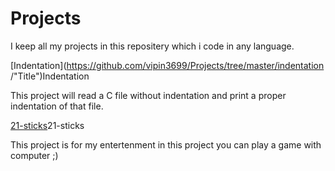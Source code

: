 # Projects
I keep all my projects in this repositery which i code in any language.

[Indentation](https://github.com/vipin3699/Projects/tree/master/indentation /"Title")Indentation

This project will read a C file without indentation and print a proper indentation of that file.

[21-sticks](https://github.com/vipin3699/Projects/tree/master/21-sticks/"Title")21-sticks

This project is for my entertenment in this project you can play a game with computer ;)
